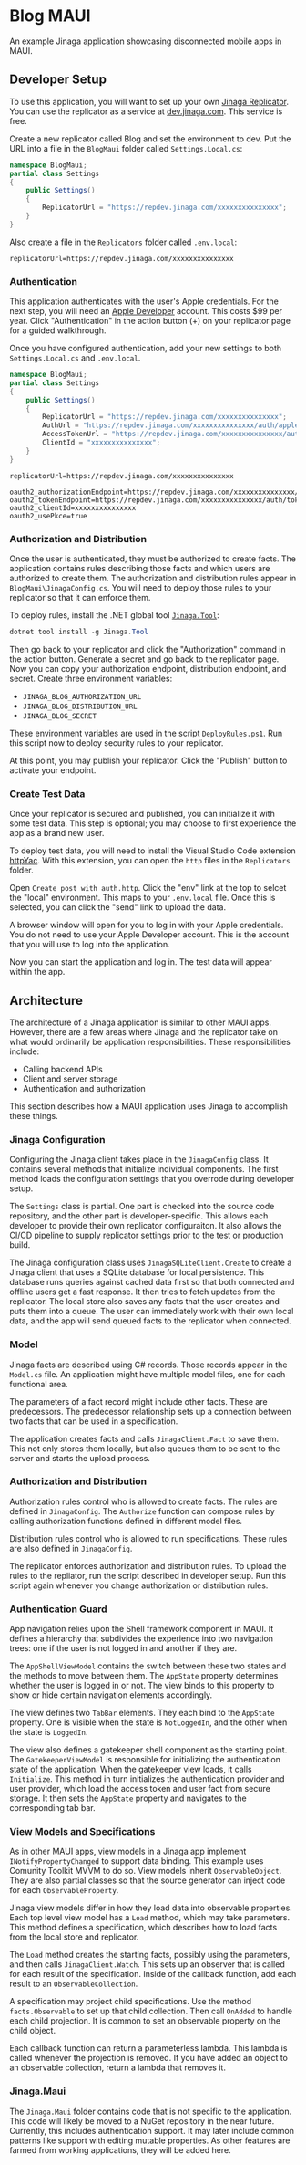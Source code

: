 # Blog MAUI

An example Jinaga application showcasing disconnected mobile apps in MAUI.

## Developer Setup

To use this application, you will want to set up your own [Jinaga Replicator](https://jinaga.com/documents/replicator/).
You can use the replicator as a service at [dev.jinaga.com](https://dev.jinaga.com/).
This service is free.

Create a new replicator called Blog and set the environment to dev.
Put the URL into a file in the `BlogMaui` folder called `Settings.Local.cs`:

```c#
namespace BlogMaui;
partial class Settings
{
    public Settings()
    {
        ReplicatorUrl = "https://repdev.jinaga.com/xxxxxxxxxxxxxxx";
    }
}
```

Also create a file in the `Replicators` folder called `.env.local`:

```
replicatorUrl=https://repdev.jinaga.com/xxxxxxxxxxxxxxx
```

### Authentication

This application authenticates with the user's Apple credentials.
For the next step, you will need an [Apple Developer](https://developer.apple.com/) account.
This costs $99 per year.
Click "Authentication" in the action button (+) on your replicator page for a guided walkthrough.

Once you have configured authentication, add your new settings to both `Settings.Local.cs` and `.env.local`.

```c#
namespace BlogMaui;
partial class Settings
{
    public Settings()
    {
        ReplicatorUrl = "https://repdev.jinaga.com/xxxxxxxxxxxxxxx";
        AuthUrl = "https://repdev.jinaga.com/xxxxxxxxxxxxxxx/auth/apple";
        AccessTokenUrl = "https://repdev.jinaga.com/xxxxxxxxxxxxxxx/auth/token";
        ClientId = "xxxxxxxxxxxxxxx";
    }
}
```

```
replicatorUrl=https://repdev.jinaga.com/xxxxxxxxxxxxxxx

oauth2_authorizationEndpoint=https://repdev.jinaga.com/xxxxxxxxxxxxxxx/auth/apple
oauth2_tokenEndpoint=https://repdev.jinaga.com/xxxxxxxxxxxxxxx/auth/token
oauth2_clientId=xxxxxxxxxxxxxxx
oauth2_usePkce=true
```

### Authorization and Distribution

Once the user is authenticated, they must be authorized to create facts.
The application contains rules describing those facts and which users are authorized to create them.
The authorization and distribution rules appear in `BlogMaui\JinagaConfig.cs`.
You will need to deploy those rules to your replicator so that it can enforce them.

To deploy rules, install the .NET global tool [`Jinaga.Tool`](https://www.nuget.org/packages/Jinaga.Tool):

```powershell
dotnet tool install -g Jinaga.Tool
```

Then go back to your replicator and click the "Authorization" command in the action button.
Generate a secret and go back to the replicator page.
Now you can copy your authorization endpoint, distribution endpoint, and secret.
Create three environment variables:

- `JINAGA_BLOG_AUTHORIZATION_URL`
- `JINAGA_BLOG_DISTRIBUTION_URL`
- `JINAGA_BLOG_SECRET`

These environment variables are used in the script `DeployRules.ps1`.
Run this script now to deploy security rules to your replicator.

At this point, you may publish your replicator.
Click the "Publish" button to activate your endpoint.

### Create Test Data

Once your replicator is secured and published, you can initialize it with some test data.
This step is optional; you may choose to first experience the app as a brand new user.

To deploy test data, you will need to install the Visual Studio Code extension [httpYac](https://marketplace.visualstudio.com/items?itemName=anweber.vscode-httpyac).
With this extension, you can open the `http` files in the `Replicators` folder.

Open `Create post with auth.http`.
Click the "env" link at the top to selcet the "local" environment.
This maps to your `.env.local` file.
Once this is selected, you can click the "send" link to upload the data.

A browser window will open for you to log in with your Apple credentials.
You do not need to use your Apple Developer account.
This is the account that you will use to log into the application.

Now you can start the application and log in.
The test data will appear within the app.

## Architecture

The architecture of a Jinaga application is similar to other MAUI apps.
However, there are a few areas where Jinaga and the replicator take on what would ordinarily be application responsibilities.
These responsibilities include:

- Calling backend APIs
- Client and server storage
- Authentication and authorization

This section describes how a MAUI application uses Jinaga to accomplish these things.

### Jinaga Configuration

Configuring the Jinaga client takes place in the `JinagaConfig` class.
It contains several methods that initialize individual components.
The first method loads the configuration settings that you overrode during developer setup.

The `Settings` class is partial.
One part is checked into the source code repository, and the other part is developer-specific.
This allows each developer to provide their own replicator configuraiton.
It also allows the CI/CD pipeline to supply replicator settings prior to the test or production build.

The Jinaga configuration class uses `JinagaSQLiteClient.Create` to create a Jinaga client that uses a SQLite database for local persistence.
This database runs queries against cached data first so that both connected and offline users get a fast response.
It then tries to fetch updates from the replicator.
The local store also saves any facts that the user creates and puts them into a queue.
The user can immediately work with their own local data, and the app will send queued facts to the replicator when connected.

### Model

Jinaga facts are described using C# records.
Those records appear in the `Model.cs` file.
An application might have multiple model files, one for each functional area.

The parameters of a fact record might include other facts.
These are predecessors.
The predecessor relationship sets up a connection between two facts that can be used in a specification.

The application creates facts and calls `JinagaClient.Fact` to save them.
This not only stores them locally, but also queues them to be sent to the server and starts the upload process.

### Authorization and Distribution

Authorization rules control who is allowed to create facts.
The rules are defined in `JinagaConfig`.
The `Authorize` function can compose rules by calling authorization functions defined in different model files.

Distribution rules control who is allowed to run specifications.
These rules are also defined in `JinagaConfig`.

The replicator enforces authorization and distribution rules.
To upload the rules to the repliator, run the script described in developer setup.
Run this script again whenever you change authorization or distribution rules.

### Authentication Guard

App navigation relies upon the Shell framework component in MAUI.
It defines a hierarchy that subdivides the experience into two navigation trees: one if the user is not logged in and another if they are.

The `AppShellViewModel` contains the switch between these two states and the methods to move between them.
The `AppState` property determines whether the user is logged in or not.
The view binds to this property to show or hide certain navigation elements accordingly.

The view defines two `TabBar` elements.
They each bind to the `AppState` property.
One is visible when the state is `NotLoggedIn`, and the other when the state is `LoggedIn`.

The view also defines a gatekeeper shell component as the starting point.
The `GatekeeperViewModel` is responsible for initializing the authentication state of the application.
When the gatekeeper view loads, it calls `Initialize`.
This method in turn initializes the authentication provider and user provider, which load the access token and user fact from secure storage.
It then sets the `AppState` property and navigates to the corresponding tab bar.

### View Models and Specifications

As in other MAUI apps, view models in a Jinaga app implement `INotifyPropertyChanged` to support data binding.
This example uses Comunity Toolkit MVVM to do so.
View models inherit `ObservableObject`.
They are also partial classes so that the source generator can inject code for each `ObservableProperty`.

Jinaga view models differ in how they load data into observable properties.
Each top level view model has a `Load` method, which may take parameters.
This method defines a specification, which describes how to load facts from the local store and replicator.

The `Load` method creates the starting facts, possibly using the parameters, and then calls `JinagaClient.Watch`.
This sets up an observer that is called for each result of the specification.
Inside of the callback function, add each result to an `ObservableCollection`.

A specification may project child specifications.
Use the method `facts.Observable` to set up that child collection.
Then call `OnAdded` to handle each child projection.
It is common to set an observable property on the child object.

Each callback function can return a parameterless lambda.
This lambda is called whenever the projection is removed.
If you have added an object to an observable collection, return a lambda that removes it.

### Jinaga.Maui

The `Jinaga.Maui` folder contains code that is not specific to the application.
This code will likely be moved to a NuGet repository in the near future.
Currently, this includes authentication support.
It may later include common patterns like support with editing mutable properties.
As other features are farmed from working applications, they will be added here.